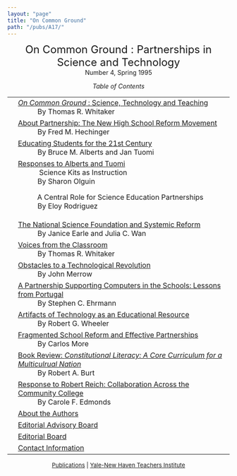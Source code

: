 ```yaml
---
layout: "page"
title: "On Common Ground"
path: "/pubs/A17/"
---
```

<main>
<center><font size="+2">On Common Ground : Partnerships in Science and
Technology
</font><br/>
Number 4, Spring 1995<p>
<i>Table of Contents</i></p></center><p>
<table>
<tbody><tr valign="top"><td align="right">
</td><td><a href="/pubs/A17/whitaker4.html"><i>On Common Ground</i> : Science, Technology
and Teaching</a><br/>
<font color="white" style="visibility:hidden;">______</font>By Thomas R. Whitaker
</td></tr><tr valign="top"><td align="right">
</td><td><a href="/pubs/A17/hechinger4.html">About Partnership: The New High School
Reform Movement</a><br/>
<font color="white" style="visibility:hidden;">______</font>By Fred M. Hechinger
</td></tr><tr valign="top"><td align="right">
</td><td><a href="/pubs/A17/alberts.html">Educating Students for the 21st Century
</a><br/>
<font color="white" style="visibility:hidden;">______</font>By Bruce M. Alberts and Jan Tuomi
</td></tr><tr valign="top"><td align="right">
</td><td><a href="/pubs/A17/responseat.html"> Responses to Alberts and Tuomi
</a><br/>
<font color="white" style="visibility:hidden;">______</font>
Science Kits as Instruction
<br/>
<font color="white" style="visibility:hidden;">______</font>By Sharon Olguin
<p>
<font color="white" style="visibility:hidden;">______</font>A Central Role for Science Education
Partnerships<br/>
<font color="white" style="visibility:hidden;">______</font>By Eloy Rodriguez
</p></td></tr><tr valign="top"><td align="right">
</td><td><a href="/pubs/A17/earle.html">The National Science Foundation and Systemic
Reform
</a><br/>
<font color="white" style="visibility:hidden;">______</font>By Janice Earle and Julia C. Wan
</td></tr><tr valign="top"><td align="right">
</td><td><a href="/pubs/A17/whitaker4-2.html">Voices from the Classroom
</a><br/>
<font color="white" style="visibility:hidden;">______</font>By Thomas R. Whitaker
</td></tr><tr valign="top"><td align="right">
</td><td><a href="/pubs/A17/merrow.html">Obstacles to a Technological Revolution
</a><br/>
<font color="white" style="visibility:hidden;">______</font>By John Merrow
</td></tr><tr valign="top"><td align="right">
</td><td><a href="/pubs/A17/ehrmann.html">A Partnership Supporting Computers in the
Schools: Lessons from Portugal
</a><br/>
<font color="white" style="visibility:hidden;">______</font>By  Stephen C. Ehrmann
</td></tr><tr valign="top"><td align="right">
</td><td><a href="/pubs/A17/wheeler.html">Artifacts of Technology as an Educational
Resource
</a><br/>
<font color="white" style="visibility:hidden;">______</font>By Robert G. Wheeler
</td></tr><tr valign="top"><td align="right">
</td><td><a href="/pubs/A17/mora.html">Fragmented School Reform and Effective
Partnerships
</a><br/>
<font color="white" style="visibility:hidden;">______</font>By Carlos More
</td></tr><tr valign="top"><td align="right">
</td><td><a href="/pubs/A17/burt.html">Book Review: <i>Constitutional Literacy: A Core
Curriculum for a Multiculrual Nation</i>
</a><br/>
<font color="white" style="visibility:hidden;">______</font>By Robert A. Burt
</td></tr><tr valign="top"><td align="right">
</td><td><a href="/pubs/A17/responser.html">Response to Robert Reich: Collaboration
Across the Community College
</a><br/>
<font color="white" style="visibility:hidden;">______</font>By Carole F. Edmonds
</td></tr><tr valign="top"><td align="right">
</td><td><a href="/pubs/A17/aboutauth4.html">
About the Authors
</a>
</td></tr><tr valign="top"><td align="right">
</td><td><a href="/pubs/A17/eaboard4.html">
Editorial Advisory Board
</a>
</td></tr><tr valign="top"><td align="right">
</td><td><a href="/pubs/A17/eboard4.html">
Editorial Board</a>
</td></tr><tr valign="top"><td align="right">
</td><td><a href="/pubs/A17/contact4.html">
Contact Information</a>
</td></tr></tbody></table>
</p>
<center><font size="-1"><a href="/pubs/">Publications</a> |
<a href="/">Yale-New Haven Teachers
Institute</a></font></center>
</main>
